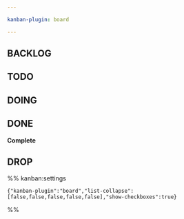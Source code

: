 ```yaml
---

kanban-plugin: board

---
```


## BACKLOG



## TODO



## DOING



## DONE

**Complete**


## DROP





%% kanban:settings
```
{"kanban-plugin":"board","list-collapse":[false,false,false,false,false],"show-checkboxes":true}
```
%%